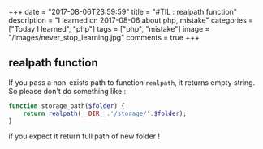 +++
date = "2017-08-06T23:59:59"
title = "#TIL : realpath function"
description = "I learned on 2017-08-06 about php, mistake"
categories = ["Today I learned", "php"]
tags = ["php", "mistake"]
image = "/images/never_stop_learning.jpg"
comments = true
+++



## realpath function

If you pass a non-exists path to function `realpath`, it returns empty string. So please don't do something like :

```php
function storage_path($folder) {
	return realpath(__DIR__.'/storage/'.$folder);
}
```

if you expect it return full path of new folder !

